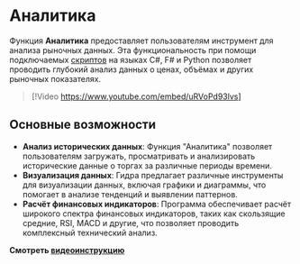 # Аналитика

Функция **Аналитика** предоставляет пользователям инструмент для анализа рыночных данных. Эта функциональность при помощи подключаемых [скриптов](analytics/running_a_script.md) на языках C#, F# и Python позволяет проводить глубокий анализ данных о ценах, объёмах и других рыночных показателях.

> [!Video https://www.youtube.com/embed/uRVoPd93lvs]

## Основные возможности

- **Анализ исторических данных**: Функция "Аналитика" позволяет пользователям загружать, просматривать и анализировать исторические данные о торгах за различные периоды времени.
- **Визуализация данных**: Гидра предлагает различные инструменты для визуализации данных, включая графики и диаграммы, что помогает в анализе тенденций и выявлении паттернов.
- **Расчёт финансовых индикаторов**: Программа обеспечивает расчёт широкого спектра финансовых индикаторов, таких как скользящие средние, RSI, MACD и другие, что позволяет проводить комплексный технический анализ.

**Смотреть [видеоинструкцию](videos/analytics.md)**
